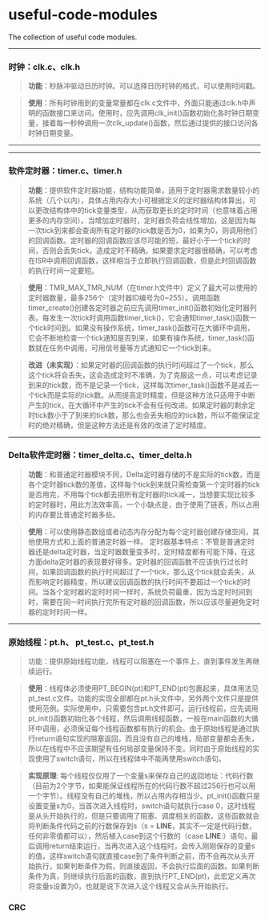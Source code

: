 # useful-code-modules
The collection of useful code modules.
***
### 时钟：clk.c、clk.h
> **功能**：秒脉冲驱动日历时钟。可以选择日历时钟的格式，可以使用时间戳。

> **使用**：所有时钟用到的变量常量都在clk.c文件中，外面只能通过clk.h中声明的函数接口来访问。使用时，应先调用clk_init()函数初始化各时钟日期变量，接着每一秒种调用一次clk_update()函数，然后通过提供的接口访问各时钟日期变量。
***

***
### 软件定时器：timer.c、timer.h
> **功能**：提供软件定时器功能，结构功能简单，适用于定时器需求数量较小的系统（几个以内），具体占用内存大小可根据定义的定时器结构体算出，可以更改结构体中的tick变量类型，从而获取更长的定时时间（也意味着占用更多的内存空间）。当增加定时器时，定时器负荷会线性增加，这是因为每一次tick到来都会查询所有定时器的tick数是否为0，如果为0，则调用他们的回调函数。定时器的回调函数应该尽可能的短，最好小于一个tick的时间，否则会丢失tick，造成定时不精确。如果要求定时器很精确，可以考虑在ISR中调用回调函数，这样相当于立即执行回调函数，但是此时回调函数的执行时间一定要短。

> **使用**：TMR_MAX_TMR_NUM（在timer.h文件中）定义了最大可以使用的定时器数量，最多256个（定时器ID编号为0~255）。调用函数timer_create()创建各定时器之前应先调用timer_init()函数初始化定时器列表。每发生一次tick时调用函数timer_tick()，它会通知timer_task()函数一个tick时间到。如果没有操作系统，timer_task()函数可在大循环中调用，它会不断地检查一个tick通知是否到来，如果有操作系统，timer_task()函数就在任务中调用，可用信号量等方式通知它一个tick到来。

> **改进（未实现）**：如果定时器的回调函数的执行时间超过了一个tick，那么这个tick将会丢失，这会造成定时不准确，为了克服这一点，可以考虑记录到来的tick数，而不是记录一个tick，这样每次timer_task()函数不是减去一个tick而是实际的tick数。从而提高定时精度，但是这种方法只适用于中断产生的tick，在大循环中产生的tick不会有任何改进。如果定时器的剩余定时tick数小于了到来的tick数，那么也会丢失相应的tick数，所以不能保证定时的绝对精确，但是这种方法还是有效的改进了定时精度。
***
### Delta软件定时器：timer_delta.c、timer_delta.h
> **功能**：和普通定时器模块不同，Delta定时器存储的不是实际的tick数，而是各个定时器tick数的差值，这样每个tick到来就只需检查第一个定时器的tick是否用完，不用每个tick都去把所有定时器的tick减一，当想要实现比较多的定时器时，用此方法效率高，一个小缺点是，由于使用了链表，所以占用的内存要比普通定时器多些。

> **使用**：可以使用静态数组或者动态内存分配为每个定时器创建存储空间，其他使用方式和上面的普通定时器一样。
定时器基本特点：不管是普通定时器还是delta定时器，当定时器数量变多时，定时精度都有可能下降，在这方面delta定时器的表现要好得多。定时器的回调函数不应该执行过长时间，如果回调函数的执行时间超过了一个tick，那么这个tick就会丢失，从而影响定时器精度，所以建议回调函数的执行时间不要超过一个tick的时间。当各个定时器的定时时间一样时，系统负荷最重，因为当定时时间到时，需要在同一时间执行完所有定时器的回调函数，所以应该尽量避免定时器的定时时间一样。
***
### 原始线程：pt.h、 pt_test.c、pt_test.h
> 功能：提供原始线程功能，线程可以阻塞在一个事件上，直到事件发生再继续运行。

> **使用**：线程体必须使用PT_BEGIN(pt)和PT_END(pt)包裹起来，具体用法见pt_test.c文件。功能的实现全部都在pt.h头文件中，另外两个文件只是提供使用范例。实际使用中，只需要包含pt.h文件即可。运行线程前，应先调用pt_init()函数初始化各个线程，然后调用线程函数，一般在main函数的大循环中调用，必须保证每个线程函数都有执行的机会。由于原始线程是通过执行return语句实现的阻塞返回，而且没有自己的堆栈，局部变量都会丢失，所以在线程中不应该期望有任何局部变量保持不变。同时由于原始线程的实现使用了switch语句，所以在线程体中不能再使用switch语句。

> **实现原理**: 每个线程仅仅用了一个变量s来保存自己的返回地址：代码行数（目前为2个字节，如果能保证线程所在的代码行数不超过256行也可以用一个字节）。线程没有自己的堆栈，所以占用内存相当少。pt_init()函数只是设置变量s为0，当首次进入线程时，switch语句就执行case 0，这时线程是从头开始执行的，但是只要调用了阻塞、调度相关的函数，这些函数就会将判断条件代码之前的行数保存到s（s = __LINE__，其实不一定是代码行数，任何非零值都可以），然后植入case到这个行数的（case __LINE__:）语句，最后调用return结束运行，当再次进入这个线程时，会传入刚刚保存的变量s的值，这样switch语句就直接case到了条件判断之前，而不会再次从头开始执行，如果判断条件为假，则直接返回，不会执行后面的函数。如果判断条件为真，则继续执行后面的函数，直到执行PT_END(pt)，此宏定义再次将变量s设置为0，也就是说下次进入这个线程又会从头开始执行。
### CRC
